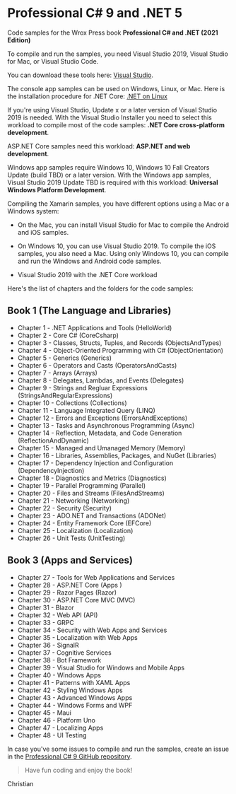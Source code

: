 
# Professional C# 9 and .NET 5

Code samples for the Wrox Press book **Professional C# and .NET (2021 Edition)**

To compile and run the samples, you need Visual Studio 2019, Visual Studio for Mac, or Visual Studio Code. 

You can download these tools here: [Visual Studio](https://www.visualstudio.com/).

The console app samples can be used on Windows, Linux, or Mac. Here is the installation procedure for .NET Core: [.NET on Linux](https://www.microsoft.com/net/core)

If you're using Visual Studio, Update x or a later version of Visual Studio 2019 is needed. With the Visual Studio Installer you need to select this workload to compile most of the code samples: **.NET Core cross-platform development**.

ASP.NET Core samples need this workload: **ASP.NET and web development**.

Windows app samples require Windows 10, Windows 10 Fall Creators Update (build TBD) or a later version. With the Windows app samples, Visual Studio 2019 Update TBD is required with this workload: **Universal Windows Platform Development**.

Compiling the Xamarin samples, you have different options using a Mac or a Windows system:
* On the Mac, you can install Visual Studio for Mac to compile the Android and iOS samples.
* On Windows 10, you can use Visual Studio 2019. To compile the iOS samples, you also need a Mac. Using only Windows 10, you can compile and run the Windows and Android code samples.

* Visual Studio 2019 with the .NET Core workload

Here's the list of chapters and the folders for the code samples:

## Book 1 (The Language and Libraries)

* Chapter 1 - .NET Applications and Tools (HelloWorld)
* Chapter 2 - Core C# (CoreCsharp)
* Chapter 3 - Classes, Structs, Tuples, and Records (ObjectsAndTypes)
* Chapter 4 - Object-Oriented Programming with C# (ObjectOrientation)
* Chapter 5 - Generics (Generics)
* Chapter 6 - Operators and Casts (OperatorsAndCasts)
* Chapter 7 - Arrays (Arrays)
* Chapter 8 - Delegates, Lambdas, and Events (Delegates)
* Chapter 9 - Strings and Regluar Expressions (StringsAndRegularExpressions)
* Chapter 10 - Collections (Collections)
* Chapter 11 - Language Integrated Query (LINQ)
* Chapter 12 - Errors and Exceptions (ErrorsAndExceptions)
* Chapter 13 - Tasks and Asynchronous Programming (Async)
* Chapter 14 - Reflection, Metadata, and Code Generation (ReflectionAndDynamic)
* Chapter 15 - Managed and Umanaged Memory (Memory)
* Chapter 16 - Libraries, Assemblies, Packages, and NuGet (Libraries)
* Chapter 17 - Dependency Injection and Configuration (DependencyInjection)
* Chapter 18 - Diagnostics and Metrics (Diagnostics)
* Chapter 19 - Parallel Programming (Parallel)
* Chapter 20 - Files and Streams (FilesAndStreams)
* Chapter 21 - Networking (Networking)
* Chapter 22 - Security (Security)
* Chapter 23 - ADO.NET and Transactions (ADONet)
* Chapter 24 - Entity Framework Core (EFCore)
* Chapter 25 - Localization (Localization)
* Chapter 26 - Unit Tests (UnitTesting)

## Book 3 (Apps and Services)

* Chapter 27 - Tools for Web Applications and Services
* Chapter 28 - ASP.NET Core (Apps )
* Chapter 29 - Razor Pages (Razor)
* Chapter 30 - ASP.NET Core MVC (MVC)
* Chapter 31 - Blazor
* Chapter 32 - Web API (API)
* Chapter 33 - GRPC
* Chapter 34 - Security with Web Apps and Services
* Chapter 35 - Localization with Web Apps
* Chapter 36 - SignalR
* Chapter 37 - Cognitive Services
* Chapter 38 - Bot Framework
* Chapter 39 - Visual Studio for Windows and Mobile Apps
* Chapter 40 - Windows Apps
* Chapter 41 - Patterns with XAML Apps
* Chapter 42 - Styling Windows Apps
* Chapter 43 - Advanced Windows Apps
* Chapter 44 - Windows Forms and WPF
* Chapter 45 - Maui
* Chapter 46 - Platform Uno 
* Chapter 47 - Localizing Apps
* Chapter 48 - UI Testing

In case you've some issues to compile and run the samples, create an issue in the [Professional C# 9 GitHub repository](https://github.com/ProfessionalCSharp/ProfessionalCSharp9).

> Have fun coding and enjoy the book!

Christian

